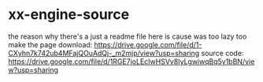 # xx-engine-source
the reason why there's a just a readme file here is cause was too lazy too make the page
download: https://drive.google.com/file/d/1-CXyhn7k742ub4MFajQOuAdQj-_m2mjp/view?usp=sharing
source code: https://drive.google.com/file/d/1RGE7joLEcIwHSVv8IyLgwiwqBq5y1bBN/view?usp=sharing
